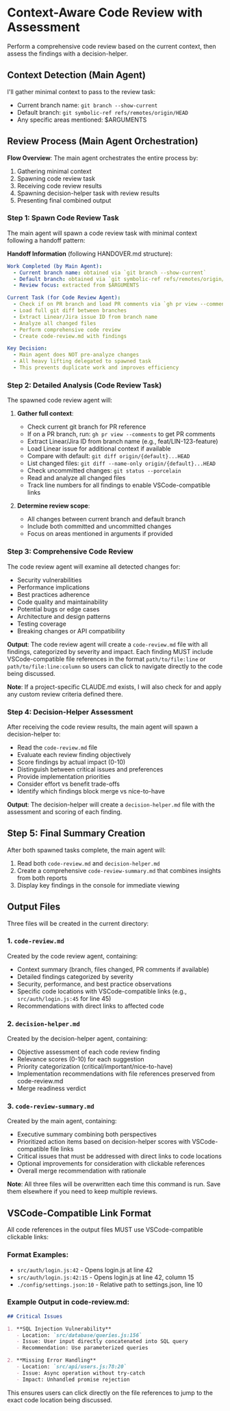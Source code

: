 # Context-Aware Code Review with Assessment

Perform a comprehensive code review based on the current context, then assess the findings with a decision-helper.

## Context Detection (Main Agent)
I'll gather minimal context to pass to the review task:
- Current branch name: `git branch --show-current`
- Default branch: `git symbolic-ref refs/remotes/origin/HEAD`
- Any specific areas mentioned: $ARGUMENTS

## Review Process (Main Agent Orchestration)

**Flow Overview**: The main agent orchestrates the entire process by:
1. Gathering minimal context
2. Spawning code review task
3. Receiving code review results
4. Spawning decision-helper task with review results
5. Presenting final combined output

### Step 1: Spawn Code Review Task
The main agent will spawn a code review task with minimal context following a handoff pattern:

**Handoff Information** (following HANDOVER.md structure):
```yaml
Work Completed (by Main Agent):
  - Current branch name: obtained via `git branch --show-current`
  - Default branch: obtained via `git symbolic-ref refs/remotes/origin/HEAD`
  - Review focus: extracted from $ARGUMENTS

Current Task (for Code Review Agent):
  - Check if on PR branch and load PR comments via `gh pr view --comments`
  - Load full git diff between branches
  - Extract Linear/Jira issue ID from branch name
  - Analyze all changed files
  - Perform comprehensive code review
  - Create code-review.md with findings

Key Decision:
  - Main agent does NOT pre-analyze changes
  - All heavy lifting delegated to spawned task
  - This prevents duplicate work and improves efficiency
```

### Step 2: Detailed Analysis (Code Review Task)
The spawned code review agent will:
1. **Gather full context**:
   - Check current git branch for PR reference
   - If on a PR branch, run: `gh pr view --comments` to get PR comments
   - Extract Linear/Jira ID from branch name (e.g., feat/LIN-123-feature)
   - Load Linear issue for additional context if available
   - Compare with default: `git diff origin/{default}...HEAD`
   - List changed files: `git diff --name-only origin/{default}...HEAD`
   - Check uncommitted changes: `git status --porcelain`
   - Read and analyze all changed files
   - Track line numbers for all findings to enable VSCode-compatible links

2. **Determine review scope**:
   - All changes between current branch and default branch
   - Include both committed and uncommitted changes
   - Focus on areas mentioned in arguments if provided

### Step 3: Comprehensive Code Review
The code review agent will examine all detected changes for:
- Security vulnerabilities
- Performance implications
- Best practices adherence
- Code quality and maintainability
- Potential bugs or edge cases
- Architecture and design patterns
- Testing coverage
- Breaking changes or API compatibility

**Output**: The code review agent will create a `code-review.md` file with all findings, categorized by severity and impact. Each finding MUST include VSCode-compatible file references in the format `path/to/file:line` or `path/to/file:line:column` so users can click to navigate directly to the code being discussed.

**Note**: If a project-specific CLAUDE.md exists, I will also check for and apply any custom review criteria defined there.

### Step 4: Decision-Helper Assessment
After receiving the code review results, the main agent will spawn a decision-helper to:
- Read the `code-review.md` file
- Evaluate each review finding objectively
- Score findings by actual impact (0-10)
- Distinguish between critical issues and preferences
- Provide implementation priorities
- Consider effort vs benefit trade-offs
- Identify which findings block merge vs nice-to-have

**Output**: The decision-helper will create a `decision-helper.md` file with the assessment and scoring of each finding.

## Step 5: Final Summary Creation
After both spawned tasks complete, the main agent will:
1. Read both `code-review.md` and `decision-helper.md`
2. Create a comprehensive `code-review-summary.md` that combines insights from both reports
3. Display key findings in the console for immediate viewing

## Output Files

Three files will be created in the current directory:

### 1. `code-review.md`
Created by the code review agent, containing:
- Context summary (branch, files changed, PR comments if available)
- Detailed findings categorized by severity
- Security, performance, and best practice observations
- Specific code locations with VSCode-compatible links (e.g., `src/auth/login.js:45` for line 45)
- Recommendations with direct links to affected code

### 2. `decision-helper.md`
Created by the decision-helper agent, containing:
- Objective assessment of each code review finding
- Relevance scores (0-10) for each suggestion
- Priority categorization (critical/important/nice-to-have)
- Implementation recommendations with file references preserved from code-review.md
- Merge readiness verdict

### 3. `code-review-summary.md`
Created by the main agent, containing:
- Executive summary combining both perspectives
- Prioritized action items based on decision-helper scores with VSCode-compatible file links
- Critical issues that must be addressed with direct links to code locations
- Optional improvements for consideration with clickable references
- Overall merge recommendation with rationale

**Note**: All three files will be overwritten each time this command is run. Save them elsewhere if you need to keep multiple reviews.

## VSCode-Compatible Link Format

All code references in the output files MUST use VSCode-compatible clickable links:

### Format Examples:
- `src/auth/login.js:42` - Opens login.js at line 42
- `src/auth/login.js:42:15` - Opens login.js at line 42, column 15
- `./config/settings.json:10` - Relative path to settings.json, line 10

### Example Output in code-review.md:
```markdown
## Critical Issues

1. **SQL Injection Vulnerability**
   - Location: `src/database/queries.js:156`
   - Issue: User input directly concatenated into SQL query
   - Recommendation: Use parameterized queries

2. **Missing Error Handling**
   - Location: `src/api/users.js:78:20`
   - Issue: Async operation without try-catch
   - Impact: Unhandled promise rejection
```

This ensures users can click directly on the file references to jump to the exact code location being discussed.